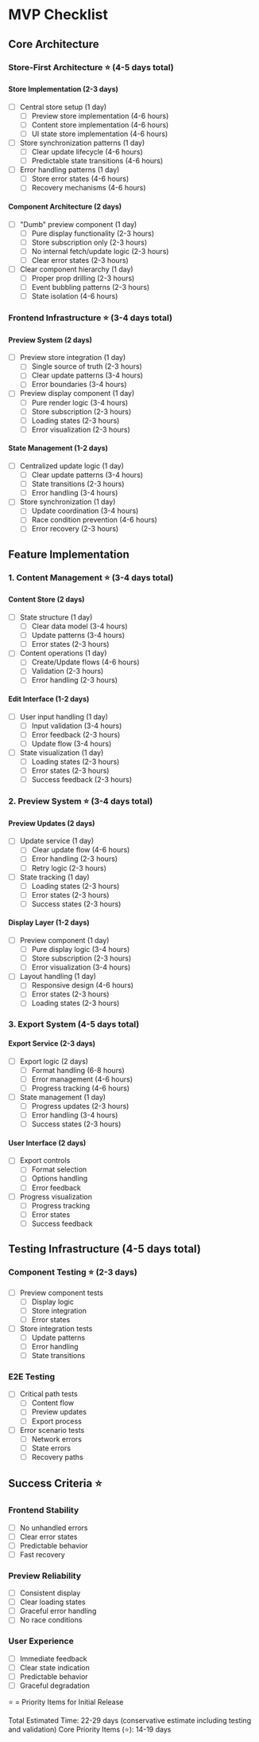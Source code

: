 # MVP Checklist

## Core Architecture

### Store-First Architecture ⭐ (4-5 days total)

#### Store Implementation (2-3 days)

- [ ] Central store setup (1 day)
  - [ ] Preview store implementation (4-6 hours)
  - [ ] Content store implementation (4-6 hours)
  - [ ] UI state store implementation (4-6 hours)
- [ ] Store synchronization patterns (1 day)
  - [ ] Clear update lifecycle (4-6 hours)
  - [ ] Predictable state transitions (4-6 hours)
- [ ] Error handling patterns (1 day)
  - [ ] Store error states (4-6 hours)
  - [ ] Recovery mechanisms (4-6 hours)

#### Component Architecture (2 days)

- [ ] "Dumb" preview component (1 day)
  - [ ] Pure display functionality (2-3 hours)
  - [ ] Store subscription only (2-3 hours)
  - [ ] No internal fetch/update logic (2-3 hours)
  - [ ] Clear error states (2-3 hours)
- [ ] Clear component hierarchy (1 day)
  - [ ] Proper prop drilling (2-3 hours)
  - [ ] Event bubbling patterns (2-3 hours)
  - [ ] State isolation (4-6 hours)

### Frontend Infrastructure ⭐ (3-4 days total)

#### Preview System (2 days)

- [ ] Preview store integration (1 day)
  - [ ] Single source of truth (2-3 hours)
  - [ ] Clear update patterns (3-4 hours)
  - [ ] Error boundaries (3-4 hours)
- [ ] Preview display component (1 day)
  - [ ] Pure render logic (3-4 hours)
  - [ ] Store subscription (2-3 hours)
  - [ ] Loading states (2-3 hours)
  - [ ] Error visualization (2-3 hours)

#### State Management (1-2 days)

- [ ] Centralized update logic (1 day)
  - [ ] Clear update patterns (3-4 hours)
  - [ ] State transitions (2-3 hours)
  - [ ] Error handling (3-4 hours)
- [ ] Store synchronization (1 day)
  - [ ] Update coordination (3-4 hours)
  - [ ] Race condition prevention (4-6 hours)
  - [ ] Error recovery (2-3 hours)

## Feature Implementation

### 1. Content Management ⭐ (3-4 days total)

#### Content Store (2 days)

- [ ] State structure (1 day)
  - [ ] Clear data model (3-4 hours)
  - [ ] Update patterns (3-4 hours)
  - [ ] Error states (2-3 hours)
- [ ] Content operations (1 day)
  - [ ] Create/Update flows (4-6 hours)
  - [ ] Validation (2-3 hours)
  - [ ] Error handling (2-3 hours)

#### Edit Interface (1-2 days)

- [ ] User input handling (1 day)
  - [ ] Input validation (3-4 hours)
  - [ ] Error feedback (2-3 hours)
  - [ ] Update flow (3-4 hours)
- [ ] State visualization (1 day)
  - [ ] Loading states (2-3 hours)
  - [ ] Error states (2-3 hours)
  - [ ] Success feedback (2-3 hours)

### 2. Preview System ⭐ (3-4 days total)

#### Preview Updates (2 days)

- [ ] Update service (1 day)
  - [ ] Clear update flow (4-6 hours)
  - [ ] Error handling (2-3 hours)
  - [ ] Retry logic (2-3 hours)
- [ ] State tracking (1 day)
  - [ ] Loading states (2-3 hours)
  - [ ] Error states (2-3 hours)
  - [ ] Success states (2-3 hours)

#### Display Layer (1-2 days)

- [ ] Preview component (1 day)
  - [ ] Pure display logic (3-4 hours)
  - [ ] Store subscription (2-3 hours)
  - [ ] Error visualization (3-4 hours)
- [ ] Layout handling (1 day)
  - [ ] Responsive design (4-6 hours)
  - [ ] Error states (2-3 hours)
  - [ ] Loading states (2-3 hours)

### 3. Export System (4-5 days total)

#### Export Service (2-3 days)

- [ ] Export logic (2 days)
  - [ ] Format handling (6-8 hours)
  - [ ] Error management (4-6 hours)
  - [ ] Progress tracking (4-6 hours)
- [ ] State management (1 day)
  - [ ] Progress updates (2-3 hours)
  - [ ] Error handling (3-4 hours)
  - [ ] Success states (2-3 hours)

#### User Interface (2 days)

- [ ] Export controls
  - [ ] Format selection
  - [ ] Options handling
  - [ ] Error feedback
- [ ] Progress visualization
  - [ ] Progress tracking
  - [ ] Error states
  - [ ] Success feedback

## Testing Infrastructure (4-5 days total)

### Component Testing ⭐ (2-3 days)

- [ ] Preview component tests
  - [ ] Display logic
  - [ ] Store integration
  - [ ] Error states
- [ ] Store integration tests
  - [ ] Update patterns
  - [ ] Error handling
  - [ ] State transitions

### E2E Testing

- [ ] Critical path tests
  - [ ] Content flow
  - [ ] Preview updates
  - [ ] Export process
- [ ] Error scenario tests
  - [ ] Network errors
  - [ ] State errors
  - [ ] Recovery paths

## Success Criteria ⭐

### Frontend Stability

- [ ] No unhandled errors
- [ ] Clear error states
- [ ] Predictable behavior
- [ ] Fast recovery

### Preview Reliability

- [ ] Consistent display
- [ ] Clear loading states
- [ ] Graceful error handling
- [ ] No race conditions

### User Experience

- [ ] Immediate feedback
- [ ] Clear state indication
- [ ] Predictable behavior
- [ ] Graceful degradation

⭐ = Priority Items for Initial Release

Total Estimated Time: 22-29 days (conservative estimate including testing and validation)
Core Priority Items (⭐): 14-19 days
